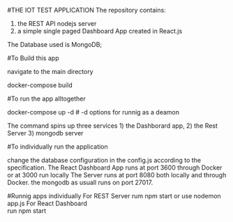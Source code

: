 #THE IOT TEST APPLICATION
The repository contains:
1) the REST API nodejs server
2) a simple single paged Dashboard App created in React.js

The Database used is MongoDB;

#To Build this app

navigate to the main directory 

docker-compose build

#To run the app alltogether 

docker-compose up -d  # -d options for runnig as a deamon

The command spins up three services  1) the Dashborard app, 2) the Rest Server 3) mongodb server

#To individually run the application 

change the database configuration in the config.js according to the specification.
The React Dashboard App runs at port 3600 through Docker or at 3000 run locally
The Server runs at port 8080 both locally and through Docker.
the mongodb as usuall runs on port 27017. 

#Runnig apps individually 
For REST Server 
    rum npm start or use nodemon app.js 
For React Dashboard  
    run npm start

